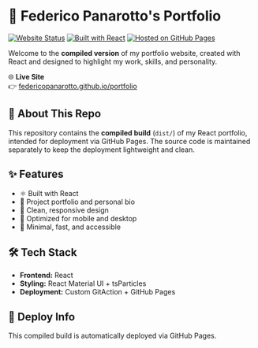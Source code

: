 # 🎨 Federico Panarotto's Portfolio

[![Website Status](https://img.shields.io/website?url=https%3A%2F%2Ffedericopanarotto.github.io%2Fportfolio%2F)](https://federicopanarotto.github.io/portfolio/)
[![Built with React](https://img.shields.io/badge/Built%20With-React-blue)](https://reactjs.org/)
[![Hosted on GitHub Pages](https://img.shields.io/badge/Hosted%20on-GitHub%20Pages-blueviolet)](https://pages.github.com/)

Welcome to the **compiled version** of my portfolio website, created with React and designed to highlight my work, skills, and personality.

🌐 **Live Site**  
👉 [federicopanarotto.github.io/portfolio](https://federicopanarotto.github.io/portfolio/)

## 🧩 About This Repo

This repository contains the **compiled build** (`dist/`) of my React portfolio, intended for deployment via GitHub Pages. The source code is maintained separately to keep the deployment lightweight and clean.

## ✨ Features

- ⚛️ Built with React
- 💼 Project portfolio and personal bio
- 🎨 Clean, responsive design
- 📱 Optimized for mobile and desktop
- 🧠 Minimal, fast, and accessible

## 🛠️ Tech Stack

- **Frontend:** React
- **Styling:** React Material UI + tsParticles
- **Deployment:** Custom GitAction + GitHub Pages

## 🚀 Deploy Info

This compiled build is automatically deployed via GitHub Pages.
